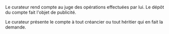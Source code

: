 Le curateur rend compte au juge des opérations effectuées par lui. Le dépôt du compte fait l'objet de publicité.

Le curateur présente le compte à tout créancier ou tout héritier qui en fait la demande.
